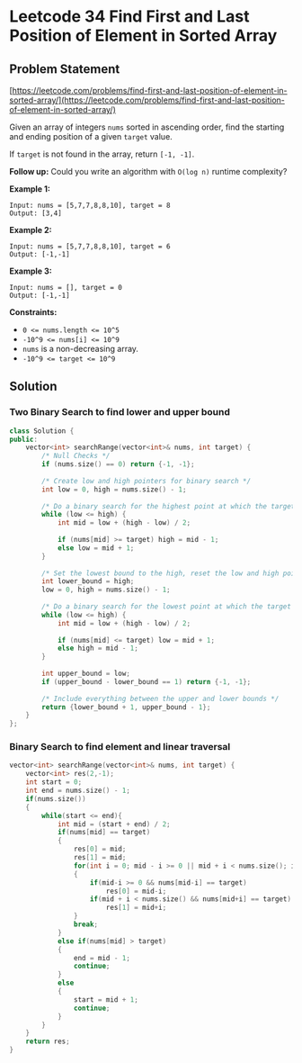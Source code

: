 # Leetcode 34 Find First and Last Position of Element in Sorted Array

## Problem Statement

[https://leetcode.com/problems/find-first-and-last-position-of-element-in-sorted-array/](https://leetcode.com/problems/find-first-and-last-position-of-element-in-sorted-array/)

Given an array of integers `nums` sorted in ascending order, find the starting and ending position of a given `target` value.

If `target` is not found in the array, return `[-1, -1]`.

**Follow up:** Could you write an algorithm with `O(log n)` runtime complexity?

**Example 1:**

```text
Input: nums = [5,7,7,8,8,10], target = 8
Output: [3,4]
```

**Example 2:**

```text
Input: nums = [5,7,7,8,8,10], target = 6
Output: [-1,-1]
```

**Example 3:**

```text
Input: nums = [], target = 0
Output: [-1,-1]
```

**Constraints:**

* `0 <= nums.length <= 10^5`
* `-10^9 <= nums[i] <= 10^9`
* `nums` is a non-decreasing array.
* `-10^9 <= target <= 10^9`

## Solution

### Two Binary Search to find lower and upper bound

```cpp
class Solution {
public:
    vector<int> searchRange(vector<int>& nums, int target) {        
        /* Null Checks */
        if (nums.size() == 0) return {-1, -1};
        
        /* Create low and high pointers for binary search */
        int low = 0, high = nums.size() - 1;
        
        /* Do a binary search for the highest point at which the target is at */
        while (low <= high) {
            int mid = low + (high - low) / 2;
            
            if (nums[mid] >= target) high = mid - 1;
            else low = mid + 1;
        }
        
        /* Set the lowest bound to the high, reset the low and high pointers */
        int lower_bound = high;
        low = 0, high = nums.size() - 1;
        
        /* Do a binary search for the lowest point at which the target is at */
        while (low <= high) {
            int mid = low + (high - low) / 2;
            
            if (nums[mid] <= target) low = mid + 1;
            else high = mid - 1;
        }
        
        int upper_bound = low;
        if (upper_bound - lower_bound == 1) return {-1, -1};
        
        /* Include everything between the upper and lower bounds */
        return {lower_bound + 1, upper_bound - 1};
    }
};
```

### Binary Search to find element and linear traversal

```cpp
vector<int> searchRange(vector<int>& nums, int target) {
    vector<int> res(2,-1);
    int start = 0;
    int end = nums.size() - 1;
    if(nums.size())
    {
        while(start <= end){
            int mid = (start + end) / 2;
            if(nums[mid] == target)
            {
                res[0] = mid;
                res[1] = mid;
                for(int i = 0; mid - i >= 0 || mid + i < nums.size(); i++)
                {
                    if(mid-i >= 0 && nums[mid-i] == target)
                        res[0] = mid-i;
                    if(mid + i < nums.size() && nums[mid+i] == target)
                        res[1] = mid+i;
                }
                break;
            }
            else if(nums[mid] > target)
            {
                end = mid - 1;
                continue;
            }
            else
            {
                start = mid + 1;
                continue;
            }
        }
    }
    return res;
}
```

